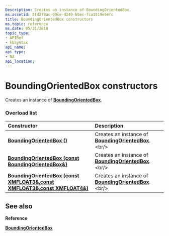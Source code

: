 ```yaml
---
Description: Creates an instance of BoundingOrientedBox.
ms.assetid: 3f4278ac-09ce-4249-b5ec-fca1519e9efc
title: BoundingOrientedBox constructors
ms.topic: reference
ms.date: 05/31/2018
topic_type: 
- APIRef
- kbSyntax
api_name: 
api_type: 
- NA
api_location: 
---
```


# BoundingOrientedBox constructors

Creates an instance of [**BoundingOrientedBox**](https://msdn.microsoft.com/library/Hh855863(v=VS.85).aspx).

### Overload list



| Constructor                                                                                                 | Description                                                                           |
|:------------------------------------------------------------------------------------------------------------|:--------------------------------------------------------------------------------------|
| [**BoundingOrientedBox ()**](https://msdn.microsoft.com/library/Hh855902(v=VS.85).aspx)                                                | Creates an instance of [**BoundingOrientedBox**](https://msdn.microsoft.com/library/Hh855863(v=VS.85).aspx).<br/> |
| [**BoundingOrientedBox (const BoundingOrientedBox&)**](https://msdn.microsoft.com/library/Hh855904(v=VS.85).aspx)                      | Creates an instance of [**BoundingOrientedBox**](https://msdn.microsoft.com/library/Hh855863(v=VS.85).aspx).<br/> |
| [**BoundingOrientedBox (const XMFLOAT3&,const XMFLOAT3&,const XMFLOAT4&)**](https://msdn.microsoft.com/library/Hh855898(v=VS.85).aspx) | Creates an instance of [**BoundingOrientedBox**](https://msdn.microsoft.com/library/Hh855863(v=VS.85).aspx).<br/> |



## See also

<dl> <dt>

**Reference**
</dt> <dt>

[**BoundingOrientedBox**](https://msdn.microsoft.com/library/Hh855863(v=VS.85).aspx)
</dt> </dl>

 

 




